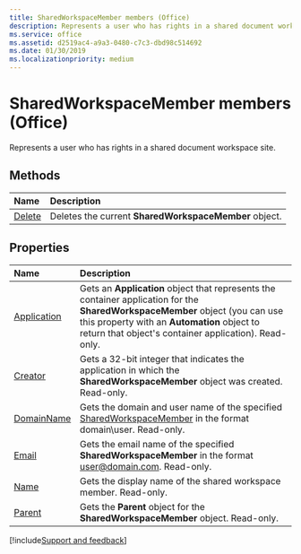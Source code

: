 ```yaml
---
title: SharedWorkspaceMember members (Office)
description: Represents a user who has rights in a shared document workspace site.
ms.service: office
ms.assetid: d2519ac4-a9a3-0480-c7c3-dbd98c514692
ms.date: 01/30/2019
ms.localizationpriority: medium
---
```



# SharedWorkspaceMember members (Office)

Represents a user who has rights in a shared document workspace site.


## Methods

|Name|Description|
|:-----|:-----|
|[Delete](../../Office.SharedWorkspaceMember.Delete.md)|Deletes the current **SharedWorkspaceMember** object.|


## Properties

|Name|Description|
|:-----|:-----|
|[Application](../../Office.SharedWorkspaceMember.Application.md)|Gets an **Application** object that represents the container application for the **SharedWorkspaceMember** object (you can use this property with an **Automation** object to return that object's container application). Read-only.|
|[Creator](../../Office.SharedWorkspaceMember.Creator.md)|Gets a 32-bit integer that indicates the application in which the **SharedWorkspaceMember** object was created. Read-only.|
|[DomainName](../../Office.SharedWorkspaceMember.DomainName.md)|Gets the domain and user name of the specified [SharedWorkspaceMember](../../Office.SharedWorkspaceMember.md) in the format domain\user. Read-only.|
|[Email](../../Office.SharedWorkspaceMember.Email.md)|Gets the email name of the specified **SharedWorkspaceMember** in the format user@domain.com. Read-only.|
|[Name](../../Office.SharedWorkspaceMember.Name.md)|Gets the display name of the shared workspace member. Read-only.|
|[Parent](../../Office.SharedWorkspaceMember.Parent.md)|Gets the **Parent** object for the **SharedWorkspaceMember** object. Read-only.|

[!include[Support and feedback](~/includes/feedback-boilerplate.md)]